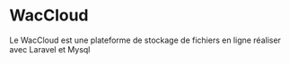 # WacCloud

Le WacCloud est une plateforme de stockage de fichiers en ligne réaliser avec Laravel et Mysql 

